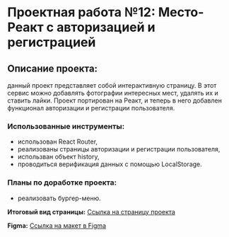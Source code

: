 # Проектная работа №12: Место-Реакт с авторизацией и регистрацией
## Описание проекта:
данный проект представляет собой интерактивную страницу. В этот сервис можно добавлять фотографии интересных мест, удалять их и ставить лайки.
Проект портирован на Реакт, и теперь в него добавлен функционал авторизации и регистрации пользователя.

### Использованные инструменты:
* использован React Router,
* реализованы страницы авторизации и регистрации пользователя,
* использван объект history,
* проводиться верификация данных с помощью LocalStorage.

### Планы по доработке проекта:
* реализовать бургер-меню.


**Итоговый вид страницы:** [Ссылка на страницу проекта](https://aleksandra-shevchenko.github.io/react-mesto-auth/#/sign-in)

**Figma:** [Ссылка на макет в Figma](https://www.figma.com/file/5H3gsn5lIGPwzBPby9jAOo/Sprint-14-RU?node-id=0%3A1)